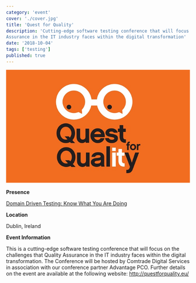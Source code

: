 ```yaml
---
category: 'event'
cover: './cover.jpg'
title: 'Quest for Quality'
description: 'Cutting-edge software testing conference that will focus on the challenges that Quality
Assurance in the IT industry faces within the digital transformation'
date: '2018-10-04'
tags: ['testing']
published: true
---
```

![cover](./cover.jpg)

**Presence**

[Domain Driven Testing: Know What You Are Doing](https://dvinnik.dev/presentations/2018/domain-driven-testing) 

**Location**

Dublin, Ireland

**Event Information**

This is a cutting-edge software testing conference that will focus on the challenges that Quality
Assurance in the IT industry faces within the digital transformation. The Conference will be hosted by
Comtrade Digital Services in association with our conference partner Advantage PCO. Further details
on the event are available at the following website: http://questforquality.eu/